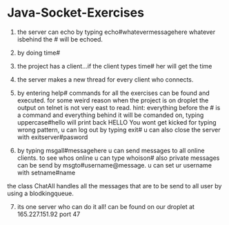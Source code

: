 # Java-Socket-Exercises

1) the server can echo  by typing echo#whatevermessagehere
whatever isbehind the # will be echoed.

2) by doing time#

3) the project has a client...if the client types time#  her will get the time

4) the server makes a new thread for every client who connects.

5) by entering help#  commands for all the exercises can be found and executed.
for some weird reason when the project is on droplet the output on telnet is not very east to read.
hint:  everything before the # is a command and everything behind it will be comanded on, typing uppercase#hello will print back HELLO
You wont get kicked for typing wrong pattern, u can log out by typing exit#
u can also close the server with exitserver#pasword


6) by typing msgall#messagehere   u can send messages to all online clients. to see whos online u can type whoison#
also private messages can be send by msgto#username@message.
u can set ur username with setname#name

the class ChatAll handles all the messages that are to be send to all user by using a blodkingqueue.

7) its one server who can do it all!  can be found on our droplet at 165.227.151.92 port 47
